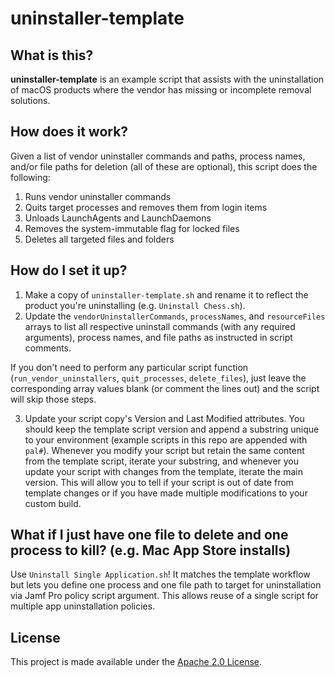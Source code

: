 # uninstaller-template

## What is this?

**uninstaller-template** is an example script that assists with the uninstallation of macOS products where the vendor has missing or incomplete removal solutions.

## How does it work?

Given a list of vendor uninstaller commands and paths, process names, and/or file paths for deletion (all of these are optional), this script does the following:

1. Runs vendor uninstaller commands
2. Quits target processes and removes them from login items
3. Unloads LaunchAgents and LaunchDaemons
4. Removes the system-immutable flag for locked files
5. Deletes all targeted files and folders

## How do I set it up?

1. Make a copy of `uninstaller-template.sh` and rename it to reflect the product you're uninstalling (e.g. `Uninstall Chess.sh`).
2. Update the `vendorUninstallerCommands`, `processNames`, and `resourceFiles` arrays to list all respective uninstall commands (with any required arguments), process names, and file paths as instructed in script comments.

  If you don't need to perform any particular script function (`run_vendor_uninstallers`, `quit_processes`, `delete_files`), just leave the corresponding array values blank (or comment the lines out) and the script will skip those steps.

3. Update your script copy's Version and Last Modified attributes. You should keep the template script version and append a substring unique to your environment (example scripts in this repo are appended with `pal#`). Whenever you modify your script but retain the same content from the template script, iterate your substring, and whenever you update your script with changes from the template, iterate the main version. This will allow you to tell if your script is out of date from template changes or if you have made multiple modifications to your custom build.

## What if I just have one file to delete and one process to kill? (e.g. Mac App Store installs)

Use `Uninstall Single Application.sh`! It matches the template workflow but lets you define one process and one file path to target for uninstallation via Jamf Pro policy script argument. This allows reuse of a single script for multiple app uninstallation policies.

## License
This project is made available under the [Apache 2.0 License](http://www.apache.org/licenses/LICENSE-2.0).
